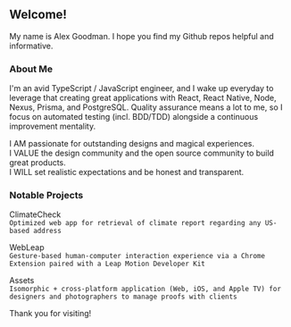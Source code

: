 ## Welcome!

My name is Alex Goodman. I hope you find my Github repos helpful and informative.

### About Me

I'm an avid TypeScript / JavaScript engineer, and I wake up everyday to leverage that creating great applications with React, React Native, Node, Nexus, Prisma, and PostgreSQL. Quality assurance means a lot to me, so I focus on automated testing (incl. BDD/TDD) alongside a continuous improvement mentality.

I AM passionate for outstanding designs and magical experiences. <br />
I VALUE the design community and the open source community to build great products. <br />
I WILL set realistic expectations and be honest and transparent.

### Notable Projects

ClimateCheck <br />
`Optimized web app for retrieval of climate report regarding any US-based address`

WebLeap <br />
`Gesture-based human-computer interaction experience via a Chrome Extension paired with a Leap Motion Developer Kit`

Assets <br />
`Isomorphic + cross-platform application (Web, iOS, and Apple TV) for designers and photographers to manage proofs with clients`

Thank you for visiting!
